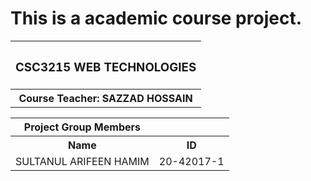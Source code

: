 # This is a academic course project.

<table>
  <tr>
    <th><h3>CSC3215	WEB TECHNOLOGIES</h3></h>
  </tr>
  
  <tr>
  <th>Course Teacher: SAZZAD HOSSAIN</th>
  </tr>
</table>

<table>
  <tr>
    <th>Project Group Members</th>
  </tr>
  
  <tr>
    <th>Name</th>
    <th>ID</th>
  </tr>
  
  <tr>
   <td>SULTANUL ARIFEEN HAMIM</td>
   <td>20-42017-1</td>
  </tr>
</table>
